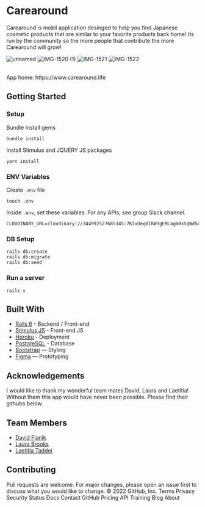 # Carearound

Carearound is mobil application desinged to help you find Japanese cosmetic products that are similar to your favorite products back home! Its run by the community so the more people that contribute the more Carearound will grow!

![unnamed](https://user-images.githubusercontent.com/74096717/158303010-c90dbd66-0854-4d99-96ed-e7cc15978370.jpg)
![IMG-1520 (1)](https://user-images.githubusercontent.com/74096717/158303014-f9735f13-07c1-428a-9120-29583901c401.jpg)
![IMG-1521](https://user-images.githubusercontent.com/74096717/158303022-5ae9a321-7456-4c53-ac7a-9b518d3b1b08.jpg)
![IMG-1522](https://user-images.githubusercontent.com/74096717/158303016-f8f7283e-e475-40bf-a6f8-c2611b1d611e.jpg)



<br>
App home: https://www.carearound.life


## Getting Started
### Setup

Bundle Install gems
```
bundle install
```
Install Stimulus and JQUERY JS packages
```
yarn install
```

### ENV Variables
Create `.env` file
```
touch .env
```
Inside `.env`, set these variables. For any APIs, see group Slack channel.
```
CLOUDINARY_URL=cloudinary://344992527685345:7KIxUeqXlKW3gEMLagm0x5qWdSA@dhkk2emak
```

### DB Setup
```
rails db:create
rails db:migrate
rails db:seed
```

### Run a server
```
rails s
```

## Built With
- [Rails 6](https://guides.rubyonrails.org/) - Backend / Front-end
- [Stimulus JS](https://stimulus.hotwired.dev/) - Front-end JS
- [Heroku](https://heroku.com/) - Deployment
- [PostgreSQL](https://www.postgresql.org/) - Database
- [Bootstrap](https://getbootstrap.com/) — Styling
- [Figma](https://www.figma.com) — Prototyping

## Acknowledgements
I would like to thank my wonderful team mates David, Laura and Laetitia! Without them this app would have never been possible. Please find their githubs below. 

## Team Members
- [David Flanik](https://www.linkedin.com/in/david-flanik/)
- [Laura Brooks](https://www.linkedin.com/in/laura-brooks-15030150/)
- [Laetitia Taddei](https://www.linkedin.com/in/laetitia-taddei-5a249b63/)

## Contributing
Pull requests are welcome. For major changes, please open an issue first to discuss what you would like to change.
© 2022 GitHub, Inc.
Terms
Privacy
Security
Status
Docs
Contact GitHub
Pricing
API
Training
Blog
About

